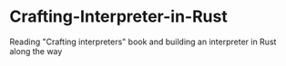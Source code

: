 # Crafting-Interpreter-in-Rust
Reading "Crafting interpreters" book and building an interpreter in Rust along the way

